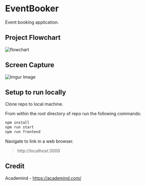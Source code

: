 # EventBooker

Event booking application.

## Project Flowchart

![flowchart](https://eventbooker.s3-us-west-1.amazonaws.com/eventbooker-flowchart.png)

## Screen Capture

![Imgur Image](./EventBooker.gif)

## Setup to run locally

Clone repo to local machine.

From within the root directory of repo run the following commands:

```sh
npm install
npm run start
npm run frontend
```

Navigate to link in a web browser.

> http://localhost:3000

## Credit

Academind - https://academind.com/
